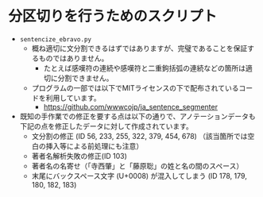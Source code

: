 # 分区切りを行うためのスクリプト


- `sentencize_ebravo.py`
    - 概ね適切に文分割できるはずではありますが、完璧であることを保証するものではありません。
      - たとえば感嘆符の連続や感嘆符と二重鉤括弧の連続などの箇所は適切に分割できません。
    - プログラムの一部では以下でMITライセンスの下で配布されているコードを利用しています。
      - https://github.com/wwwcojp/ja_sentence_segmenter
- 既知の手作業での修正を要する点は以下の通りで、アノテーションデータも下記の点を修正したデータに対して作成されています。
  - 文分割の修正 (ID 56, 233, 255, 322, 379, 454, 678) （該当箇所では空白の挿入等による前処理にも注意）
  - 著者名解析失敗の修正(ID 103)
  - 著者名の名寄せ（「寺西肇」と「藤原聡」の姓と名の間のスペース）
  - 末尾にバックスペース文字 (U+0008) が混入してしまう (ID 178, 179, 180, 182, 183)
